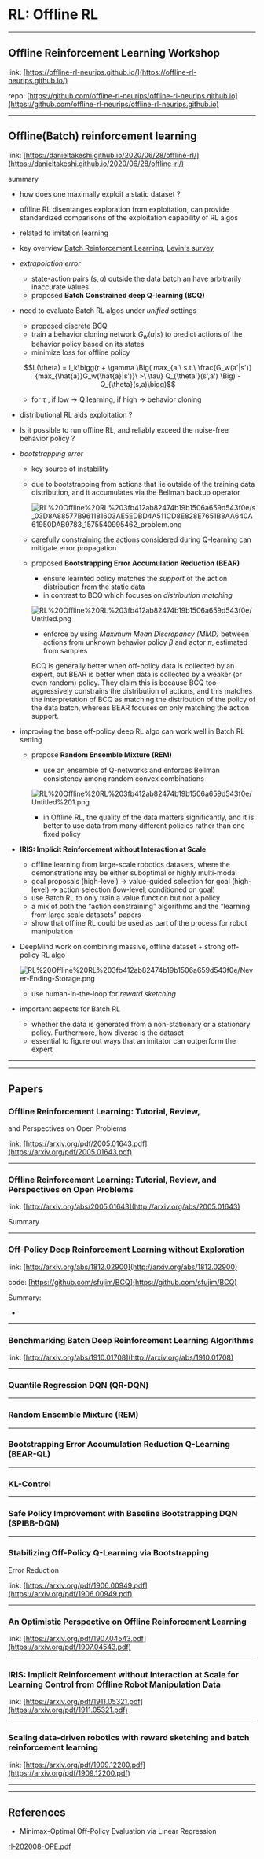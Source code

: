# RL: Offline RL

---

## Offline Reinforcement Learning Workshop

link: [https://offline-rl-neurips.github.io/](https://offline-rl-neurips.github.io/) 

repo: [https://github.com/offline-rl-neurips/offline-rl-neurips.github.io](https://github.com/offline-rl-neurips/offline-rl-neurips.github.io) 

---

## Offline(Batch) reinforcement learning

link: [https://danieltakeshi.github.io/2020/06/28/offline-rl/](https://danieltakeshi.github.io/2020/06/28/offline-rl/)

summary

- how does one maximally exploit a static dataset ?
- offline RL disentanges exploration from exploitation, can provide standardized comparisons of the exploitation capability of RL algos
- related to imitation learning
- key overview [Batch Reinforcement Learning](http://tgabel.de/cms/fileadmin/user_upload/documents/Lange_Gabel_EtAl_RL-Book-12.pdf), [Levin's survey](https://arxiv.org/pdf/2005.01643.pdf)
- *extrapolation error*
    - state-action pairs $(s,a)$ outside the data batch an have arbitrarily inaccurate values
    - proposed **Batch Constrained deep Q-learning (BCQ)**
- need to evaluate Batch RL algos under *unified* settings
    - proposed discrete BCQ
    - train a behavior cloning network  $G_w(a|s)$ to predict actions of the behavior policy based on its states
    - minimize loss for offline policy

    $$L(\theta) = l_k\bigg(r + \gamma \Big( max_{a'\ s.t.\ \frac{G_w(a'|s')}{max_{\hat{a}}G_w(\hat{a}|s')}\ >\  \tau} Q_{\theta'}(s',a') \Big) - Q_{\theta}(s,a)\bigg)$$

    - for $\tau$ , if low → Q learning, if high → behavior cloning
- distributional RL aids exploitation ?
- Is it possible to run offline RL, and reliably exceed the noise-free behavior policy ?
- *bootstrapping error*
    - key source of instability
    - due to bootstrapping from actions that lie outside of the training data distribution, and it accumulates via the Bellman backup operator

        ![RL%20Offline%20RL%203fb412ab82474b19b1506a659d543f0e/s_03D8A88577B961181603AE5EDBD4A511CD8E828E7651B8AA640A61950DAB9783_1575540995462_problem.png](RL%20Offline%20RL%203fb412ab82474b19b1506a659d543f0e/s_03D8A88577B961181603AE5EDBD4A511CD8E828E7651B8AA640A61950DAB9783_1575540995462_problem.png)

    - carefully constraining the actions considered during Q-learning can mitigate error propagation
    - proposed **Bootstrapping Error Accumulation Reduction (BEAR)**
        - ensure learnted policy matches the *support* of the action distribution from the static data
        - in contrast to BCQ which focuses on *distribution matching*

        ![RL%20Offline%20RL%203fb412ab82474b19b1506a659d543f0e/Untitled.png](RL%20Offline%20RL%203fb412ab82474b19b1506a659d543f0e/Untitled.png)

        - enforce by using *Maximum Mean Discrepancy (MMD)* between actions from unknown behavior policy $\beta$ and actor $\pi$, estimated from samples

        BCQ is generally better when off-policy data is collected by an expert, but BEAR is better when data is collected by a weaker (or even random) policy. They claim this is because BCQ too aggressively constrains the distribution of actions, and this matches the interpretation of BCQ as matching the distribution of the policy of the data batch, whereas BEAR focuses on only matching the action support.

- improving the base off-policy deep RL algo can work well in Batch RL setting
    - propose **Random Ensemble Mixture (REM)**
        - use an ensemble of Q-networks and enforces Bellman consistency among random convex combinations

        ![RL%20Offline%20RL%203fb412ab82474b19b1506a659d543f0e/Untitled%201.png](RL%20Offline%20RL%203fb412ab82474b19b1506a659d543f0e/Untitled%201.png)

        - in Offline RL, the quality of the data matters significantly, and it is better to use data from many different policies rather than one fixed policy
- **IRIS: Implicit Reinforcement without Interaction at Scale**
    - offline learning from large-scale robotics datasets, where the demonstrations may be either suboptimal or highly multi-modal
    - goal proposals (high-level) → value-guided selection for goal (high-level) → action selection (low-level, conditioned on goal)
    - use Batch RL to only train a value function but not a policy
    - a mix of both the “action constraining” algorithms and the “learning from large scale datasets” papers
    - show that offline RL could be used as part of the process for robot manipulation
- DeepMind work on combining massive, offline dataset + strong off-policy RL algo

    ![RL%20Offline%20RL%203fb412ab82474b19b1506a659d543f0e/Never-Ending-Storage.png](RL%20Offline%20RL%203fb412ab82474b19b1506a659d543f0e/Never-Ending-Storage.png)

    - use human-in-the-loop for *reward sketching*
- important aspects for Batch RL
    - whether the data is generated from a non-stationary or a stationary policy. Furthermore, how diverse is the dataset
    - essential to figure out ways that an imitator can outperform the expert

---

---

## Papers

### Offline Reinforcement Learning: Tutorial, Review,
and Perspectives on Open Problems

link: [https://arxiv.org/pdf/2005.01643.pdf](https://arxiv.org/pdf/2005.01643.pdf) 

---

### Offline Reinforcement Learning: Tutorial, Review, and Perspectives on Open Problems

link: [http://arxiv.org/abs/2005.01643](http://arxiv.org/abs/2005.01643) 

Summary

---

### Off-Policy Deep Reinforcement Learning without Exploration

link: [http://arxiv.org/abs/1812.02900](http://arxiv.org/abs/1812.02900) 

code: [https://github.com/sfujim/BCQ](https://github.com/sfujim/BCQ)

Summary: 

- 

---

### Benchmarking Batch Deep Reinforcement Learning Algorithms

link: [http://arxiv.org/abs/1910.01708](http://arxiv.org/abs/1910.01708)

---

### Quantile Regression DQN (QR-DQN)

---

### Random Ensemble Mixture (REM)

---

### Bootstrapping Error Accumulation Reduction Q-Learning (BEAR-QL)

---

### KL-Control

---

### Safe Policy Improvement with Baseline Bootstrapping DQN (SPIBB-DQN)

---

### Stabilizing Off-Policy Q-Learning via Bootstrapping
Error Reduction

link: [https://arxiv.org/pdf/1906.00949.pdf](https://arxiv.org/pdf/1906.00949.pdf)

---

### An Optimistic Perspective on Offline Reinforcement Learning

link: [https://arxiv.org/pdf/1907.04543.pdf](https://arxiv.org/pdf/1907.04543.pdf)

---

### IRIS: Implicit Reinforcement without Interaction at Scale for Learning Control from Offline Robot Manipulation Data

link: [https://arxiv.org/pdf/1911.05321.pdf](https://arxiv.org/pdf/1911.05321.pdf)

---

### Scaling data-driven robotics with reward sketching and batch reinforcement learning

link: [https://arxiv.org/pdf/1909.12200.pdf](https://arxiv.org/pdf/1909.12200.pdf)

---

---

## References

- Minimax-Optimal Off-Policy Evaluation via Linear Regression

[rl-202008-OPE.pdf](https://drive.google.com/file/d/1FpOy2C5mm6pWaaVehvmwiHdQx_L-FgHn/view)